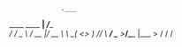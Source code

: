                  .___      
  ____  ____   __| _/____  
_/ ___\/  _ \ / __ |/ __ \ 
\  \__(  <_> ) /_/ \  ___/ 
 \___  >____/\____ |\___  >
     \/           \/    \/
